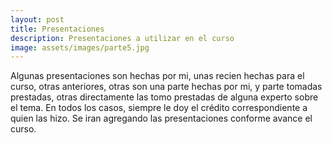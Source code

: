 ```yaml
---
layout: post
title: Presentaciones
description: Presentaciones a utilizar en el curso
image: assets/images/parte5.jpg
---
```


Algunas presentaciones son hechas por mi, unas recien hechas para el curso, otras anteriores, otras son una parte hechas
por mi, y parte tomadas prestadas, otras directamente las tomo prestadas de alguna experto sobre el tema. En todos los casos, siempre
le doy el crédito correspondiente a quien las hizo. Se iran agregando las presentaciones conforme avance el curso.


